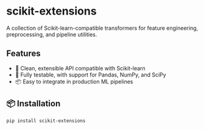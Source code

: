 # scikit-extensions
A collection of Scikit-learn-compatible transformers for feature engineering, preprocessing, and pipeline utilities.

## Features
- 🧰 Clean, extensible API compatible with Scikit-learn
- 🧪 Fully testable, with support for Pandas, NumPy, and SciPy
- 📦 Easy to integrate in production ML pipelines

## 📦 Installation

```bash
pip install scikit-extensions
